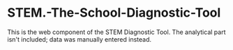 # STEM.-The-School-Diagnostic-Tool
This is the web component of the STEM Diagnostic Tool. The analytical part isn't included; data was manually entered instead.
